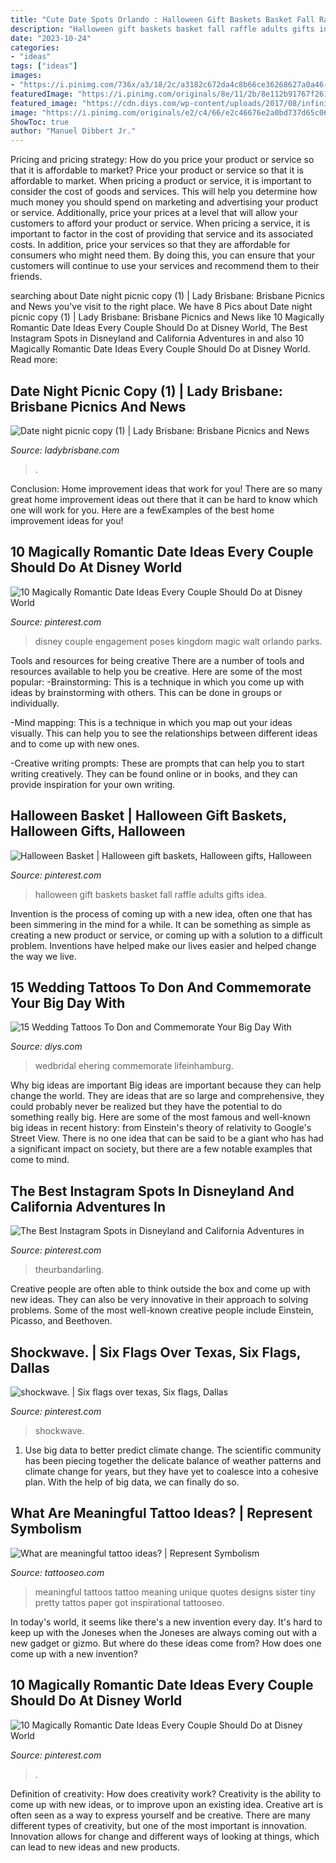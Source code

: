 ```yaml
---
title: "Cute Date Spots Orlando : Halloween Gift Baskets Basket Fall Raffle Adults Gifts Idea"
description: "Halloween gift baskets basket fall raffle adults gifts idea"
date: "2023-10-24"
categories:
- "ideas"
tags: ["ideas"]
images:
- "https://i.pinimg.com/736x/a3/18/2c/a3182c672da4c8b66ce36268627a0a46--dallas.jpg"
featuredImage: "https://i.pinimg.com/originals/8e/11/2b/8e112b91767f26118baa4598c79b31d5.jpg"
featured_image: "https://cdn.diys.com/wp-content/uploads/2017/08/infinity-symbol-wedding-tattoo-idea.jpg"
image: "https://i.pinimg.com/originals/e2/c4/66/e2c46676e2a0bd737d65c065f8bcc59f.jpg"
ShowToc: true
author: "Manuel Dibbert Jr."
---
```



Pricing and pricing strategy: How do you price your product or service so that it is affordable to market?
Price your product or service so that it is affordable to market. When pricing a product or service, it is important to consider the cost of goods and services. This will help you determine how much money you should spend on marketing and advertising your product or service. Additionally, price your prices at a level that will allow your customers to afford your product or service. When pricing a service, it is important to factor in the cost of providing that service and its associated costs. In addition, price your services so that they are affordable for consumers who might need them. By doing this, you can ensure that your customers will continue to use your services and recommend them to their friends.

	

		
searching about Date night picnic copy (1) | Lady Brisbane: Brisbane Picnics and News you've visit to the right place. We have 8 Pics about Date night picnic copy (1) | Lady Brisbane: Brisbane Picnics and News like 10 Magically Romantic Date Ideas Every Couple Should Do at Disney World, The Best Instagram Spots in Disneyland and California Adventures in and also 10 Magically Romantic Date Ideas Every Couple Should Do at Disney World. Read more:
		
    
## Date Night Picnic Copy (1) | Lady Brisbane: Brisbane Picnics And News

<img loading=lazy src="https://ladybrisbane.com/wp-content/uploads/2021/03/Date-night-picnic-copy-1-scaled.jpg" onerror="this.onerror=null;this.src='https://tse4.mm.bing.net/th?id=OIP.pxon2onqCXpYe6uwBHr5aAHaJ4&amp;pid=15.1';" alt="Date night picnic copy (1) | Lady Brisbane: Brisbane Picnics and News">

_Source: ladybrisbane.com_

>. 

	

Conclusion: Home improvement ideas that work for you!
There are so many great home improvement ideas out there that it can be hard to know which one will work for you. Here are a fewExamples of the best home improvement ideas for you!

    
## 10 Magically Romantic Date Ideas Every Couple Should Do At Disney World

<img loading=lazy src="https://i.pinimg.com/originals/e2/c4/66/e2c46676e2a0bd737d65c065f8bcc59f.jpg" onerror="this.onerror=null;this.src='https://tse3.mm.bing.net/th?id=OIP.txmAyS5P8Ledmf3JWuppTQHaMC&amp;pid=15.1';" alt="10 Magically Romantic Date Ideas Every Couple Should Do at Disney World">

_Source: pinterest.com_

>disney couple engagement poses kingdom magic walt orlando parks. 

	

Tools and resources for being creative
There are a number of tools and resources available to help you be creative. Here are some of the most popular:
-Brainstorming: This is a technique in which you come up with ideas by brainstorming with others. This can be done in groups or individually.

-Mind mapping: This is a technique in which you map out your ideas visually. This can help you to see the relationships between different ideas and to come up with new ones.

-Creative writing prompts: These are prompts that can help you to start writing creatively. They can be found online or in books, and they can provide inspiration for your own writing.

    
## Halloween Basket | Halloween Gift Baskets, Halloween Gifts, Halloween

<img loading=lazy src="https://i.pinimg.com/originals/be/68/ae/be68ae81e0d01a2058db917b9ff5f473.jpg" onerror="this.onerror=null;this.src='https://tse2.mm.bing.net/th?id=OIP.Ls0UdrsGRyvosECRQyvBVAHaJ4&amp;pid=15.1';" alt="Halloween Basket | Halloween gift baskets, Halloween gifts, Halloween">

_Source: pinterest.com_

>halloween gift baskets basket fall raffle adults gifts idea. 

	

Invention is the process of coming up with a new idea, often one that has been simmering in the mind for a while. It can be something as simple as creating a new product or service, or coming up with a solution to a difficult problem. Inventions have helped make our lives easier and helped change the way we live.

    
## 15 Wedding Tattoos To Don And Commemorate Your Big Day With

<img loading=lazy src="https://cdn.diys.com/wp-content/uploads/2017/08/infinity-symbol-wedding-tattoo-idea.jpg" onerror="this.onerror=null;this.src='https://tse4.mm.bing.net/th?id=OIP.WsJ5zTBPgQFhEYbY1HXQYgHaFj&amp;pid=15.1';" alt="15 Wedding Tattoos To Don and Commemorate Your Big Day With">

_Source: diys.com_

>wedbridal ehering commemorate lifeinhamburg. 

	

Why big ideas are important
Big ideas are important because they can help change the world. They are ideas that are so large and comprehensive, they could probably never be realized but they have the potential to do something really big. Here are some of the most famous and well-known big ideas in recent history: from Einstein's theory of relativity to Google's Street View. There is no one idea that can be said to be a giant who has had a significant impact on society, but there are a few notable examples that come to mind.

    
## The Best Instagram Spots In Disneyland And California Adventures In

<img loading=lazy src="https://i.pinimg.com/736x/51/e2/73/51e27304b2fd139bcbfc2b508e695a92.jpg" onerror="this.onerror=null;this.src='https://tse1.mm.bing.net/th?id=OIP.MXvx2xszzSJMGw9wQpl1bgHaJ3&amp;pid=15.1';" alt="The Best Instagram Spots in Disneyland and California Adventures in">

_Source: pinterest.com_

>theurbandarling. 

	

Creative people are often able to think outside the box and come up with new ideas. They can also be very innovative in their approach to solving problems. Some of the most well-known creative people include Einstein, Picasso, and Beethoven.

    
## Shockwave. | Six Flags Over Texas, Six Flags, Dallas

<img loading=lazy src="https://i.pinimg.com/736x/a3/18/2c/a3182c672da4c8b66ce36268627a0a46--dallas.jpg" onerror="this.onerror=null;this.src='https://tse3.mm.bing.net/th?id=OIP.wZYE2Ik2MrKEu2H2WcWpfwHaEJ&amp;pid=15.1';" alt="shockwave. | Six flags over texas, Six flags, Dallas">

_Source: pinterest.com_

>shockwave. 

	

1. Use big data to better predict climate change. The scientific community has been piecing together the delicate balance of weather patterns and climate change for years, but they have yet to coalesce into a cohesive plan. With the help of big data, we can finally do so. 

    
## What Are Meaningful Tattoo Ideas? | Represent Symbolism

<img loading=lazy src="https://www.tattooseo.com/wp-content/uploads/2017/09/meaningful-tattoos-11.jpg" onerror="this.onerror=null;this.src='https://tse2.mm.bing.net/th?id=OIP.EkD3fjqH-Liigwe2aqcV7gHaNK&amp;pid=15.1';" alt="What are meaningful tattoo ideas? | Represent Symbolism">

_Source: tattooseo.com_

>meaningful tattoos tattoo meaning unique quotes designs sister tiny pretty tattos paper got inspirational tattooseo. 

	

In today's world, it seems like there's a new invention every day.  It's hard to keep up with the Joneses when the Joneses are always coming out with a new gadget or gizmo.  But where do these ideas come from?  How does one come up with a new invention?

    
## 10 Magically Romantic Date Ideas Every Couple Should Do At Disney World

<img loading=lazy src="https://i.pinimg.com/originals/8e/11/2b/8e112b91767f26118baa4598c79b31d5.jpg" onerror="this.onerror=null;this.src='https://tse1.mm.bing.net/th?id=OIP.dFlFL4wvbUXp47EE305EyAHaMC&amp;pid=15.1';" alt="10 Magically Romantic Date Ideas Every Couple Should Do at Disney World">

_Source: pinterest.com_

>. 

	

Definition of creativity: How does creativity work?
Creativity is the ability to come up with new ideas, or to improve upon an existing idea. Creative art is often seen as a way to express yourself and be creative. There are many different types of creativity, but one of the most important is innovation. Innovation allows for change and different ways of looking at things, which can lead to new ideas and new products.

